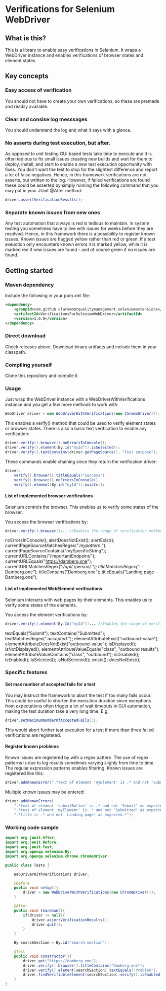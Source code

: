 # Verifications for Selenium WebDriver

## What is this?
This is a library to enable easy verifications in Selenium. It wraps a WebDriver instance and enables verifications of browser states and element states.

## Key concepts

### Easy access of verification
You should not have to create your own verifications, so these are premade and readily available.

### Clear and consise log messsages
You should understand the log and what it says with a glance. 

### No asserts during test execution, but after.
As opposed to unit testing GUI based tests take time to execute and it is often tedious to fix small issues creating new builds and wait for them to deploy, install, and start to enable a new test execution opportunity with fixes. 
You don't want the test to stop for the slightest difference and report a lot of false negatives. Hence, in this framework verifications are not asserts, but written to the log. However, if failed verifications are found these could be asserted by simply running the following command that you may put in your JUnit @After method:
```java
driver.assertVerificationResults();
```

### Separate known issues from new ones
Any test automation that always is red is tedious to maintain. In system testing you sometimes have to live with issues for weeks before they are resolved. Hence, in this framework there is a possibility to register known issues. 
Known issues are flagged yellow rather than red or green. 
If a test exeuction only encounters known errors it is marked yellow, while it is marked red if new issues are found - and of course green if no issues are found.


## Getting started
### Maven dependency
Include the following in your pom.xml file:
```xml
<dependency>
    <groupId>com.github.claremontqualitymanagement.seleniumextensions</groupId>
    <artifactId>VerificationsForSeleniumWebDriver</artifactId>
    <version>1.0.0</version>
</dependency>
```

### Direct download
Check releases above. Download binary artifacts and include them in your classpath.

### Compiling yourself
Clone this repository and compile it.

### Usage
Just wrap the WebDriver instance with a WebDriverWithVerifications instance and you get a few more methods to work with:
```java
WebDriver driver = new WebDriverWithVerifications(new ChromeDriver());
```
This enables a verify() method that could be used to verify element states or browser states. There is also a basic text verification to enable any verification:
```java
driver.verify().browser().noErrorsInConsole();
driver.verify().element(By.id("myId")).isSelected();
driver.verify().textContains(driver.getPageSource(), "Test purpose");
```
These commands enable chaining since they return the verification driver:
```java
driver.
    verify().browser().titleEquals("Success").
    verify().browser().noErrorsInConsole().
    verify().element(By.id("myId")).exists();
```

#### List of implemented browser verifications
Selenium controls the browser. This enables us to verify some states of the browser.

You access the browser verifications by:
```java
driver.verify().browser()... //Enables the range of verification methods stated in the examples below:
```
noErrorsInConsole();
alertDoesNotExist();
alertExist();
currentPageSourceMatchesRegex(".*mypattern.*");
currentPageSourceContains("mySpecificString");
currentURLContains("/importantEndpoint/");
currentURLEquals("https://damberg.one");
currentURLMatchesRegex(".*/api/.*/person/.*");
titleMatchesRegex(".* - Damberg.one");
titleContains("Damberg.one");
titleEquals("Landing page - Damberg.one");

#### List of implemented WebElement verifications
Selenium interacts with web pages by their elements. This enables us to verify some states of the elements.

You access the element verifications by:
```java
driver.verify().element(By.Id("myId"))... //Enables the range of verification methods stated in the examples below:
```

textEquals("Submit");
textContains("Submitted");
textMatchesRegex(".*accepted.*");
elementAttributeExist("outbound-value");
elementAttributeDoesNotExist("outbound-value");
isDisplayed();
isNotDisplayed();
elementAttributeValueEquals("class", "outbound results");
elementAttributeValueContains("class", "outbound");
isDisabled();
isEnabled();
isSelected();
isNotSelected();
exists();
doesNotExist();
    

### Specific features
#### Set max number of accepted fails for a test
You may instruct the framework to abort the test if too many fails occur. This could be useful to shorten the execution duration since exceptions from expectations often trigger a lot of wait timeouts in GUI automation, making the test duration take a very long time. E.g;
```java
driver.setMaximumNumberOfAcceptedFails(3);
```
This would abort further test execution for a test if more than three failed verifications are registered.

#### Register known problems
Known issues are registered by with a regex pattern. The use of regex patterns is due to log results sometimes varying slighly from time to time. The regular expression patterns enables filtering. 
Known issues are registered like this:
```java
driver.addKnownError(".*text of element 'myElement' is .* and not 'Submitted' as expected.*");
```
Mulitple known issues may be entered:
```java
driver.addKnownErrors(
    ".*text of element 'submitButton' is .* and not 'Submit' as expected.*",
    ".*text of element 'myElement' is .* and not 'Submitted' as expected.*",
    ".*title is .* and not 'Landing page' as expected.*");
```

### Working code sample
```java
import org.junit.After;
import org.junit.Before;
import org.junit.Test;
import org.openqa.selenium.By;
import org.openqa.selenium.chrome.ChromeDriver;

public class Tests {

    WebDriverWithVerifications driver;

    @Before
    public void setup(){
        driver = new WebDriverWithVerifications(new ChromeDriver());
    }

    @After
    public void teardown(){
        if(driver != null){
            driver.assertVerificationResults();
            driver.quit();
        }
    }

    By searchSection = By.id("search-section");

    @Test
    public void constructor(){
        driver.get("https://damberg.one");
        driver.verify().browser().titleContains("Damberg.one");
        driver.verify().element(searchSection).textEquals("Problem");
        driver.findVerifiableElement(searchSection).verify().isEnabled();
    }
}
```
